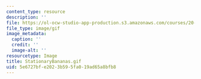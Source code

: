 ```yaml
---
content_type: resource
description: ''
file: https://ol-ocw-studio-app-production.s3.amazonaws.com/courses/20-020-introduction-to-biological-engineering-design-spring-2009/5e6727bfe2023b595fa019ad65a8bfb8_StationaryBananas.gif
file_type: image/gif
image_metadata:
  caption: ''
  credit: ''
  image-alt: ''
resourcetype: Image
title: StationaryBananas.gif
uid: 5e6727bf-e202-3b59-5fa0-19ad65a8bfb8
---
```

